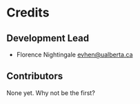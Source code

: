 # Credits


## Development Lead

* Florence Nightingale <evhen@ualberta.ca>

## Contributors

None yet. Why not be the first?

